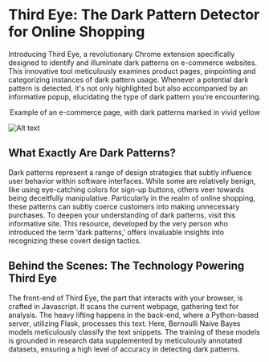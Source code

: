 # Third Eye: The Dark Pattern Detector for Online Shopping

Introducing Third Eye, a revolutionary Chrome extension specifically designed to identify and illuminate dark patterns on e-commerce websites. This innovative tool meticulously examines product pages, pinpointing and categorizing instances of dark pattern usage. Whenever a potential dark pattern is detected, it's not only highlighted but also accompanied by an informative popup, elucidating the type of dark pattern you're encountering.

<p align = "center">
    Example of an e-commerce page, with dark patterns marked in vivid yellow
</p>

![Alt text](https://drive.google.com/file/d/1UOQi7rOx1WI0lw--DsNy1u62YwvQTAru/view?usp=sharing)


## What Exactly Are Dark Patterns?

Dark patterns represent a range of design strategies that subtly influence user behavior within software interfaces. While some are relatively benign, like using eye-catching colors for sign-up buttons, others veer towards being deceitfully manipulative. Particularly in the realm of online shopping, these patterns can subtly coerce customers into making unnecessary purchases. To deepen your understanding of dark patterns, visit this informative site. This resource, developed by the very person who introduced the term ‘dark patterns,’ offers invaluable insights into recognizing these covert design tactics.

## Behind the Scenes: The Technology Powering Third Eye

The front-end of Third Eye, the part that interacts with your browser, is crafted in Javascript. It scans the current webpage, gathering text for analysis. The heavy lifting happens in the back-end, where a Python-based server, utilizing Flask, processes this text. Here, Bernoulli Naive Bayes models meticulously classify the text snippets. The training of these models is grounded in research data supplemented by meticulously annotated datasets, ensuring a high level of accuracy in detecting dark patterns.



